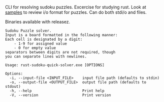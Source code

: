 CLI for resolving sudoku puzzles.
Excercise for studying rust.
Look at [samples](/samples/) to review i/o format for puzzles. Can do both stdi/o and files.

Binaries available with releasez.

```
Sudoku Puzzle solver.
Input is a board formatted in the following manner:
Each cell is designated by a digit:
    - 1-9 for assigned value
    - 0 for empty value
separators between digits are not required, though
you can separate lines with newlines.

Usage: rust-sudoku-quick-solver.exe [OPTIONS]

Options:
  -i, --input-file <INPUT_FILE>    input file path (defaults to stdin)
  -o, --output-file <OUTPUT_FILE>  output file path (defaults to stdout)
  -h, --help                       Print help
  -V, --version                    Print version
```

